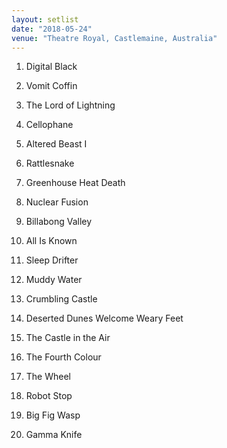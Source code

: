 ```yaml
---
layout: setlist
date: "2018-05-24"
venue: "Theatre Royal, Castlemaine, Australia"
---
```


 1. Digital Black

 2. Vomit Coffin

 3. The Lord of Lightning

 4. Cellophane

 5. Altered Beast I

 6. Rattlesnake

 7. Greenhouse Heat Death

 8. Nuclear Fusion

 9. Billabong Valley

10. All Is Known

11. Sleep Drifter

12. Muddy Water

13. Crumbling Castle

14. Deserted Dunes Welcome Weary Feet

15. The Castle in the Air

16. The Fourth Colour

17. The Wheel

18. Robot Stop

19. Big Fig Wasp

20. Gamma Knife


